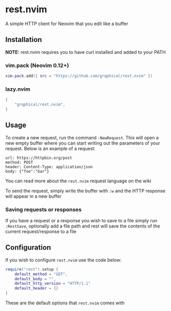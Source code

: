 # rest.nvim

A simple HTTP client for Neovim that you edit like a buffer

## Installation

**NOTE:** rest.nvim requires you to have curl installed and added to your PATH

### vim.pack (Neovim 0.12+)

```lua
vim.pack.add({ src = "https://github.com/grqphical/rest.nvim" })
```

### lazy.nvim

```lua
{
    "grqphical/rest.nvim",
}
```

## Usage

To create a new request, run the command `:NewRequest`. This will open a new empty buffer where you can start
writing out the parameters of your request. Below is an example of a request:
```
url: https://httpbin.org/post
method: POST
header: Content-Type: application/json
body: {"foo":"bar"}
```

You can read more about the `rest.nvim` request language on the wiki

To send the request, simply write the buffer with `:w` and the HTTP response will appear in a new buffer

### Saving requests or responses

If you have a request or a response you wish to save to a file simply run `:RestSave`, optionally add a file path and rest
will save the contents of the current request/response to a file

## Configuration

If you wish to configure `rest.nvim` use the code below:
```lua
require("rest").setup {
    default_method = "GET",
    default_body = "",
    default_http_version = "HTTP/1.1"
    default_header = {}
}

```
These are the default options that `rest.nvim` comes with
